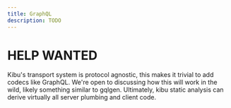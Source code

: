 ```yaml
---
title: GraphQL
description: TODO
---
```


# HELP WANTED

Kibu's transport system is protocol agnostic, this makes it trivial to add codecs like GraphQL.
We're open to discussing how this will work in the wild, likely something similar to gqlgen.
Ultimately, kibu static analysis can derive virtually all server plumbing and client code.